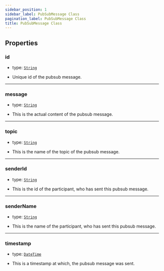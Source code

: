 ```yaml
---
sidebar_position: 1
sidebar_label: PubSubMessage Class
pagination_label: PubSubMessage Class
title: PubSubMessage Class
---
```


<div class="sdk-api-ref-only-h4">

## Properties

### id

- type: [`String`](https://api.dart.dev/stable/2.15.1/dart-core/String-class.html)

- Unique id of the pubsub message.

---

### message

- type: [`String`](https://api.dart.dev/stable/2.15.1/dart-core/String-class.html)

- This is the actual content of the pubsub message.

---

### topic

- type: [`String`](https://api.dart.dev/stable/2.15.1/dart-core/String-class.html)

- This is the name of the topic of the pubsub message.

---

### senderId

- type: [`String`](https://api.dart.dev/stable/2.15.1/dart-core/String-class.html)

- This is the id of the participant, who has sent this pubsub message.

---

### senderName

- type: [`String`](https://api.dart.dev/stable/2.15.1/dart-core/String-class.html)

- This is the name of the participant, who has sent this pubsub message.

---

### timestamp

- type: [`DateTime`](https://api.dart.dev/stable/2.15.1/dart-core/DateTime-class.html)

- This is a timestamp at which, the pubsub message was sent.

</div>
